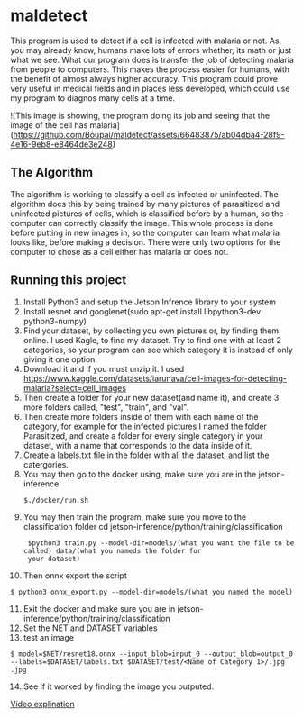 # maldetect

  This program is used to detect if a cell is infected with malaria or not. As, you may already know, humans make lots of errors whether, its math or just what we see. What our program does is transfer the job of detecting malaria from people to computers. This makes the process easier for humans, with the benefit of almost always higher accuracy. This program could prove very useful in medical fields and in places less developed, which could use my program to diagnos many cells at a time.

![This image is showing, the program doing its job and seeing that the image of the cell has malaria]
(https://github.com/Boupai/maldetect/assets/66483875/ab04dba4-28f9-4e16-9eb8-e8464de3e248)

## The Algorithm

The algorithm is working to classify a cell as infected or uninfected. The algorithm does this by being trained by many pictures of parasitized and uninfected pictures of cells, which is classified before by a human, so the computer can correctly classify the image. This whole process is done before putting in new images in, so the computer can learn what malaria looks like, before making a decision.  There were only two options for the computer to chose as a cell either has malaria or does not.

## Running this project

1. Install Python3 and setup the Jetson Infrence library to your system
2. Install resnet and googlenet(sudo apt-get install libpython3-dev python3-numpy)
3. Find your dataset, by collecting you own pictures or, by finding them online. I used Kagle, to find my dataset. Try to find one with at least 2 categories, so your program can see which category it is instead of only giving it one option.
4. Download it and if you must unzip it. I used https://www.kaggle.com/datasets/iarunava/cell-images-for-detecting-malaria?select=cell_images
5. Then create a folder for your new dataset(and name it), and create 3 more folders called, "test", "train", and "val".
6. Then create more folders inside of them with each name of the category, for example for the infected pictures I named the folder Parasitized, and create a folder for every single category in your dataset, with a name that corresponds to the data inside of it.
7. Create a labels.txt file in the folder with all the dataset, and list the catergories.
8. You may then go to the docker using, make sure you are in the jetson-inference
   ```
   $./docker/run.sh
   ```
9. You may then train the program, make sure you move to the classification folder cd jetson-inference/python/training/classification
    ```
     $python3 train.py --model-dir=models/(what you want the file to be called) data/(what you nameds the folder for 
     your dataset)
   ```
10. Then onnx export the script
   ```
   $ python3 onnx_export.py --model-dir=models/(what you named the model)
   ```
  11. Exit the docker and make sure you are in jetson-inference/python/training/classification
12. Set the NET and DATASET variables
13. test an image
   ```  
   $ model=$NET/resnet18.onnx --input_blob=input_0 --output_blob=output_0 --labels=$DATASET/labels.txt $DATASET/test/<Name of Category 1>/.jpg .jpg
   ```
14. See if it worked by finding the image you outputed.

[Video explination](https://youtu.be/FEoWe28eWvs)
